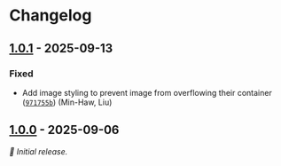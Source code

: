 # Changelog

## [1.0.1] - 2025-09-13

### Fixed
- Add image styling to prevent image from overflowing their container ([`971755b`](https://github.com/liuminhaw/mthc/commit/971755b)) (Min-Haw, Liu)

## [1.0.0] - 2025-09-06

_:seedling: Initial release._

[1.0.1]: https://github.com/liuminhaw/mthc/releases/tag/v1.0.1

[1.0.0]: https://github.com/liuminhaw/mthc/releases/tag/v1.0.0
